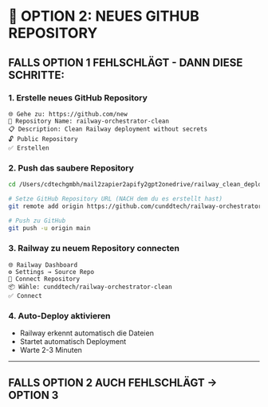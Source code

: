 # 🎯 OPTION 2: NEUES GITHUB REPOSITORY

## FALLS OPTION 1 FEHLSCHLÄGT - DANN DIESE SCHRITTE:

### 1. **Erstelle neues GitHub Repository**
```
🌐 Gehe zu: https://github.com/new
📝 Repository Name: railway-orchestrator-clean
📋 Description: Clean Railway deployment without secrets
🔓 Public Repository
✅ Erstellen
```

### 2. **Push das saubere Repository**
```bash
cd /Users/cdtechgmbh/mail2zapier2apify2gpt2onedrive/railway_clean_deploy

# Setze GitHub Repository URL (NACH dem du es erstellt hast)
git remote add origin https://github.com/cunddtech/railway-orchestrator-clean.git

# Push zu GitHub
git push -u origin main
```

### 3. **Railway zu neuem Repository connecten**
```
🌐 Railway Dashboard
⚙️ Settings → Source Repo
🔗 Connect Repository
📦 Wähle: cunddtech/railway-orchestrator-clean
✅ Connect
```

### 4. **Auto-Deploy aktivieren**
- Railway erkennt automatisch die Dateien
- Startet automatisch Deployment
- Warte 2-3 Minuten

---

## FALLS OPTION 2 AUCH FEHLSCHLÄGT → OPTION 3